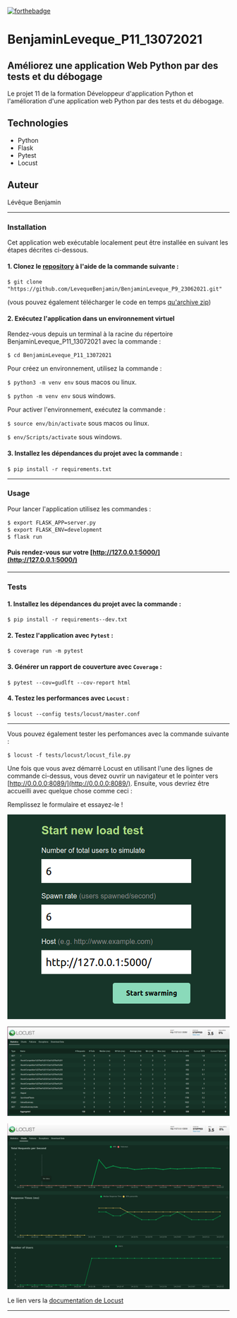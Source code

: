 [![forthebadge](https://forthebadge.com/images/badges/made-with-python.svg)](https://forthebadge.com)

# BenjaminLeveque_P11_13072021

## Améliorez une application Web Python par des tests et du débogage

Le projet 11 de la formation Développeur d'application Python et l'amélioration d'une application web Python
par des tests et du débogage.

## Technologies
- Python
- Flask
- Pytest
- Locust

## Auteur
Lévêque Benjamin

--------------------
### Installation

Cet application web exécutable localement peut être installée en suivant les étapes décrites ci-dessous.

#### 1. Clonez le [repository](https://github.com/LevequeBenjamin/LevequeBenjamin_P11_13072021.git) à l'aide de la commande suivante :

```
$ git clone "https://github.com/LevequeBenjamin/BenjaminLeveque_P9_23062021.git"
``` 
(vous pouvez également télécharger le code en temps 
[qu'archive zip](https://github.com/LevequeBenjamin/LevequeBenjamin_P11_13072021/archive/refs/heads/master.zip))

#### 2. Exécutez l'application dans un environnement virtuel

Rendez-vous depuis un terminal à la racine du répertoire BenjaminLeveque_P11_13072021 avec la commande :
```
$ cd BenjaminLeveque_P11_13072021
```

Pour créez un environnement, utilisez la commande :

`$ python3 -m venv env` sous macos ou linux.

`$ python -m venv env` sous windows.

Pour activer l'environnement, exécutez la commande :

`$ source env/bin/activate` sous macos ou linux.

`$ env/Scripts/activate` sous windows.

#### 3. Installez les dépendances du projet avec la commande :
```
$ pip install -r requirements.txt
```
--------------------
### Usage

Pour lancer l'application utilisez les commandes :

```
$ export FLASK_APP=server.py
$ export FLASK_ENV=development
$ flask run
```
#### Puis rendez-vous sur votre [http://127.0.0.1:5000/](http://127.0.0.1:5000/)

--------------------
### Tests

#### 1. Installez les dépendances du projet avec la commande :

```
$ pip install -r requirements--dev.txt
```

#### 2. Testez l'application avec `Pytest` :

```
$ coverage run -m pytest
```

#### 3. Générer un rapport de couverture avec `Coverage` :

```
$ pytest --cov=gudlft --cov-report html
```

#### 4. Testez les performances avec `Locust` :

```
$ locust --config tests/locust/master.conf
```
--------------------

Vous pouvez également tester les perfomances avec la commande suivante :

```
$ locust -f tests/locust/locust_file.py 
```
Une fois que vous avez démarré Locust en utilisant l'une des lignes de commande ci-dessus, vous devez
ouvrir un navigateur et le pointer vers [http://0.0.0.0:8089/](http://0.0.0.0:8089/). Ensuite, vous
devriez être accueilli avec quelque chose comme ceci :

Remplissez le formulaire et essayez-le !

![Screenshot](docs/Capture%20d’écran%20du%202021-07-24%2014-09-28.png)

![Screenshot](docs/Capture%20d’écran%20du%202021-07-24%2014-23-29.png)

![Screenshot](docs/Capture%20d’écran%20du%202021-07-24%2014-24-28.png)

Le lien vers la [documentation de Locust](https://docs.locust.io/en/stable/)

--------------------
